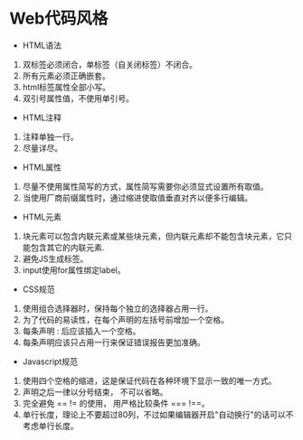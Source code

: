 # Web代码风格

- HTML语法

1. 双标签必须闭合，单标签（自关闭标签）不闭合。
2. 所有元素必须正确嵌套。
3. html标签属性全部小写。
4. 双引号属性值，不使用单引号。

- HTML注释

1. 注释单独一行。
2. 尽量详尽。

- HTML属性

1. 尽量不使用属性简写的方式，属性简写需要你必须显式设置所有取值。
2. 当使用厂商前缀属性时，通过缩进使取值垂直对齐以便多行编辑。

- HTML元素

1. 块元素可以包含内联元素或某些块元素，但内联元素却不能包含块元素，它只能包含其它的内联元素.
2. 避免JS生成标签。
3. input使用for属性绑定label。

- CSS规范

1. 使用组合选择器时，保持每个独立的选择器占用一行。
2. 为了代码的易读性，在每个声明的左括号前增加一个空格。
3. 每条声明 : 后应该插入一个空格。
4. 每条声明应该只占用一行来保证错误报告更加准确。

- Javascript规范

1. 使用四个空格的缩进，这是保证代码在各种环境下显示一致的唯一方式。
2. 声明之后一律以分号结束， 不可以省略。
3. 完全避免 == != 的使用， 用严格比较条件 === !==。
4. 单行长度，理论上不要超过80列，不过如果编辑器开启"自动换行"的话可以不考虑单行长度。